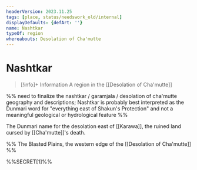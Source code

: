 ```yaml
---
headerVersion: 2023.11.25
tags: [place, status/needswork_old/internal]
displayDefaults: {defArt: ''}
name: Nashtkar
typeOf: region
whereabouts: Desolation of Cha'mutte
---
```

# Nashtkar
>[!info]+ Information
> A region in the [[Desolation of Cha'mutte]]

%% need to finalize the nashtkar / garamjala / desolation of cha'mutte geography and descriptions; Nashtkar is probably best interpreted as the Dunmari word for "everything east of Shakun's Protection" and not a meaningful geological or hydrological feature %%

The Dunmari name for the desolation east of [[Karawa]], the ruined land cursed by [[Cha'mutte]]'s death. 

%%
The Blasted Plains, the western edge of the [[Desolation of Cha'mutte]]
%%

%%SECRET[1]%%